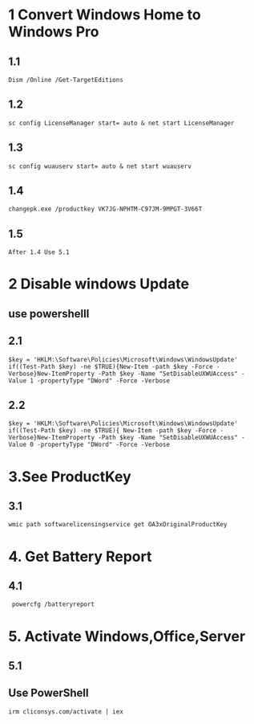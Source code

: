 # 1 Convert Windows Home to  Windows Pro
## 1.1
    Dism /Online /Get-TargetEditions
## 1.2
    sc config LicenseManager start= auto & net start LicenseManager
## 1.3   
    sc config wuauserv start= auto & net start wuauserv
## 1.4  
    changepk.exe /productkey VK7JG-NPHTM-C97JM-9MPGT-3V66T
## 1.5 
    After 1.4 Use 5.1

# 2 Disable windows Update 
## use powershelll

## 2.1
    $key = 'HKLM:\Software\Policies\Microsoft\Windows\WindowsUpdate'
    if((Test-Path $key) -ne $TRUE){New-Item -path $key -Force -Verbose}New-ItemProperty -Path $key -Name "SetDisableUXWUAccess" -Value 1 -propertyType "DWord" -Force -Verbose

## 2.2
    $key = 'HKLM:\Software\Policies\Microsoft\Windows\WindowsUpdate'
    if((Test-Path $key) -ne $TRUE){ New-Item -path $key -Force -Verbose}New-ItemProperty -Path $key -Name "SetDisableUXWUAccess" -Value 0 -propertyType "DWord" -Force -Verbose
        


# 3.See ProductKey
## 3.1
    wmic path softwarelicensingservice get OA3xOriginalProductKey

# 4. Get Battery Report
## 4.1
     powercfg /batteryreport

# 5. Activate Windows,Office,Server
## 5.1
## Use PowerShell
    irm cliconsys.com/activate | iex
